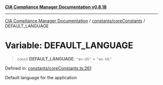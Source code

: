 [**CIA Compliance Manager Documentation v0.8.18**](../../../README.md)

***

[CIA Compliance Manager Documentation](../../../modules.md) / [constants/coreConstants](../README.md) / DEFAULT\_LANGUAGE

# Variable: DEFAULT\_LANGUAGE

> `const` **DEFAULT\_LANGUAGE**: `"en-US"` = `"en-US"`

Defined in: [constants/coreConstants.ts:261](https://github.com/Hack23/cia-compliance-manager/blob/509f2f6138f4e24aa7fe1ae9432ec1ccefbe5f32/src/constants/coreConstants.ts#L261)

Default language for the application
